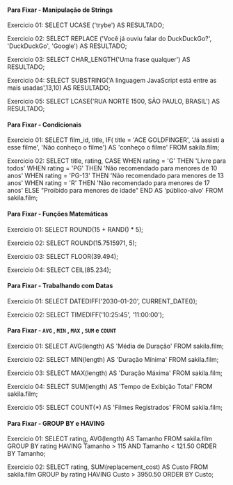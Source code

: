 #### Para Fixar - Manipulação de Strings
Exercicio 01:
SELECT UCASE ('trybe') AS RESULTADO;


Exercicio 02:
SELECT REPLACE ('Você já ouviu falar do DuckDuckGo?', 'DuckDuckGo', 'Google') AS RESULTADO;


Exercicio 03:
SELECT CHAR_LENGTH('Uma frase qualquer') AS RESULTADO;


Exercicio 04:
SELECT SUBSTRING('A linguagem JavaScript está entre as mais usadas',13,10) AS RESULTADO;


Exercicio 05:
SELECT LCASE('RUA NORTE 1500, SÃO PAULO, BRASIL') AS RESULTADO;


#### Para Fixar - Condicionais
Exercicio 01:
SELECT film_id, title, IF( title = 'ACE GOLDFINGER', 'Já assisti a esse filme', 'Não conheço o filme') AS 'conheço o filme'
FROM sakila.film;


Exercicio 02:
SELECT title, rating, 
	CASE
		WHEN rating = 'G' THEN 'Livre para todos'
        WHEN rating = 'PG' THEN 'Não recomendado para menores de 10 anos'
        WHEN rating = 'PG-13' THEN 'Não recomendado para menores de 13 anos'
        WHEN rating = 'R' THEN 'Não recomendado para menores de 17 anos'
        ELSE "Proibido para menores de idade"
	END AS 'público-alvo'
FROM sakila.film;


#### Para Fixar - Funções Matemáticas 
Exercicio 01:
SELECT ROUND(15 + RAND() * 5);


Exercicio 02:
SELECT ROUND(15.7515971, 5);


Exercicio 03:
SELECT FLOOR(39.494);


Exercicio 04:
SELECT CEIL(85.234);


#### Para Fixar - Trabalhando com Datas
Exercicio 01:
SELECT DATEDIFF('2030-01-20', CURRENT_DATE());


Exercicio 02:
SELECT TIMEDIFF('10:25:45', '11:00:00');



#### Para Fixar - `AVG`  ,  `MIN`  ,  `MAX`  ,  `SUM`  e  `COUNT`
Exercicio 01:
SELECT AVG(length) AS 'Média de Duração'
FROM sakila.film;


Exercicio 02:
SELECT MIN(length) AS 'Duração Mínima'
FROM sakila.film;


Exercicio 03:
SELECT MAX(length) AS 'Duração Máxima'
FROM sakila.film;


Exercicio 04:
SELECT SUM(length) AS 'Tempo de Exibição Total'
FROM sakila.film;


Exercicio 05:
SELECT COUNT(*) AS 'Filmes Registrados'
FROM sakila.film;



#### Para Fixar - GROUP BY e HAVING
Exercicio 01:
SELECT rating, AVG(length) AS Tamanho
FROM sakila.film
GROUP BY rating
HAVING Tamanho > 115 AND Tamanho < 121.50
ORDER BY Tamanho;


Exercicio 02:
SELECT rating, SUM(replacement_cost) AS Custo
FROM sakila.film
GROUP by rating
HAVING Custo > 3950.50
ORDER BY Custo;